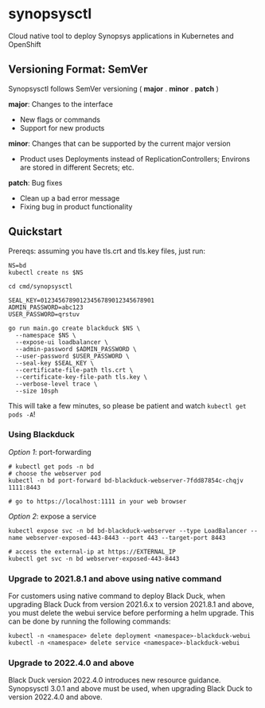 # synopsysctl
Cloud native tool to deploy Synopsys applications in Kubernetes and OpenShift

## Versioning Format: SemVer

Synopsysctl follows SemVer versioning ( **major** . **minor** . **patch** )  

**major**: Changes to the interface  
* New flags or commands
* Support for new products

**minor**: Changes that can be supported by the current major version
* Product uses Deployments instead of ReplicationControllers; Environs are stored in different Secrets; etc.

**patch**: Bug fixes  
* Clean up a bad error message
* Fixing bug in product functionality

## Quickstart

Prereqs: assuming you have tls.crt and tls.key files, just run:

```
NS=bd
kubectl create ns $NS

cd cmd/synopsysctl

SEAL_KEY=01234567890123456789012345678901
ADMIN_PASSWORD=abc123
USER_PASSWORD=qrstuv

go run main.go create blackduck $NS \
  --namespace $NS \
  --expose-ui loadbalancer \
  --admin-password $ADMIN_PASSWORD \
  --user-password $USER_PASSWORD \
  --seal-key $SEAL_KEY \
  --certificate-file-path tls.crt \
  --certificate-key-file-path tls.key \
  --verbose-level trace \
  --size 10sph
```

This will take a few minutes, so please be patient and watch `kubectl get pods -A`!

### Using Blackduck

*Option 1*: port-forwarding

```
# kubectl get pods -n bd
# choose the webserver pod
kubectl -n bd port-forward bd-blackduck-webserver-7fdd87854c-chqjv 1111:8443

# go to https://localhost:1111 in your web browser
```

*Option 2*: expose a service

```
kubectl expose svc -n bd bd-blackduck-webserver --type LoadBalancer --name webserver-exposed-443-8443 --port 443 --target-port 8443

# access the external-ip at https://EXTERNAL_IP
kubectl get svc -n bd webserver-exposed-443-8443
```

### Upgrade to 2021.8.1 and above using native command
For customers using native command to deploy Black Duck, when upgrading Black Duck from version 2021.6.x to version 2021.8.1 and above, you must delete the webui service before performing a helm upgrade. This can be done by running the following commands:
```
kubectl -n <namespace> delete deployment <namespace>-blackduck-webui
kubectl -n <namespace> delete service <namespace>-blackduck-webui
```

### Upgrade to 2022.4.0 and above
Black Duck version 2022.4.0 introduces new resource guidance. Synopsysctl 3.0.1 and above must be used, when upgrading Black Duck to version 2022.4.0 and above.